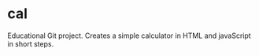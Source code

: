 # cal 
Educational Git project. Creates a simple calculator in HTML and javaScript in short steps. 
